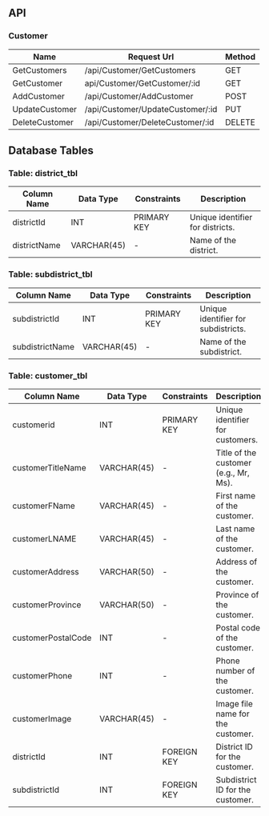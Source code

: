 ## API

### Customer
| Name             | Request Url                      | Method |
| ---------------- | -----------------------------    | ------ | 
| GetCustomers     | /api/Customer/GetCustomers       | GET    | 
| GetCustomer      | api/Customer/GetCustomer/:id     | GET    | 
| AddCustomer      | /api/Customer/AddCustomer        | POST   | 
| UpdateCustomer   | /api/Customer/UpdateCustomer/:id | PUT    | 
| DeleteCustomer   | /api/Customer/DeleteCustomer/:id | DELETE | 

## Database Tables

### Table: district_tbl
| Column Name   | Data Type    | Constraints        | Description                      |
|---------------|--------------|--------------------|----------------------------------|
|  districtId   | INT          | PRIMARY KEY        | Unique identifier for districts. |
|  districtName | VARCHAR(45)  |        -           | Name of the district.            |

### Table: subdistrict_tbl
| Column Name     | Data Type    | Constraints        | Description                         |
|-----------------|--------------|--------------------|-------------------------------------|
| subdistrictId   | INT          | PRIMARY KEY        | Unique identifier for subdistricts. |
| subdistrictName | VARCHAR(45)  |          -         | Name of the subdistrict.            |

### Table: customer_tbl
| Column Name       | Data Type    | Constraints                  | Description                          |
|-------------------|--------------|------------------------------|--------------------------------------|
| customerid        | INT          |          PRIMARY KEY         | Unique identifier for customers.     |
| customerTitleName | VARCHAR(45)  |               -              | Title of the customer (e.g., Mr, Ms).|
| customerFName     | VARCHAR(45)  |               -              | First name of the customer.          |
| customerLNAME     | VARCHAR(45)  |               -              | Last name of the customer.           |
| customerAddress   | VARCHAR(50)  |               -              | Address of the customer.             |
| customerProvince  | VARCHAR(50)  |               -              | Province of the customer.            |
| customerPostalCode| INT          |               -              | Postal code of the customer.         |
| customerPhone     | INT          |               -              | Phone number of the customer.        |
| customerImage     | VARCHAR(45)  |               -              | Image file name for the customer.    |
| districtId        | INT          |         FOREIGN KEY          | District ID for the customer.        |
| subdistrictId     | INT          |         FOREIGN KEY          | Subdistrict ID for the customer.     |

